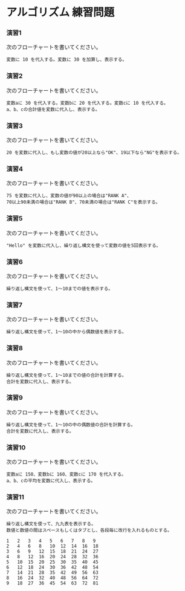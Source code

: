 # アルゴリズム 練習問題

### 演習1
次のフローチャートを書いてください。
```
変数に 10 を代入する。変数に 30 を加算し、表示する。
```

### 演習2
次のフローチャートを書いてください。
```
変数aに 30 を代入する。変数bに 20 を代入する。変数cに 10 を代入する。
a、b、cの合計値を変数に代入し、表示する。
```

### 演習3
次のフローチャートを書いてください。
```
20 を変数に代入し、もし変数の値が20以上なら"OK"、19以下なら"NG"を表示する。
```

### 演習4
次のフローチャートを書いてください。
```
75 を変数に代入し、変数の値が90以上の場合は"RANK A"、
70以上90未満の場合は"RANK B"、70未満の場合は"RANK C"を表示する。
```

### 演習5
次のフローチャートを書いてください。
```
"Hello" を変数に代入し、繰り返し構文を使って変数の値を5回表示する。
```

### 演習6
次のフローチャートを書いてください。
```
繰り返し構文を使って、1～10までの値を表示する。
```

### 演習7
次のフローチャートを書いてください。
```
繰り返し構文を使って、1～10の中から偶数値を表示する。
```

### 演習8
次のフローチャートを書いてください。
```
繰り返し構文を使って、1～10までの値の合計を計算する。
合計を変数に代入し、表示する。
```

### 演習9
次のフローチャートを書いてください。
```
繰り返し構文を使って、1～10の中の偶数値の合計を計算する。
合計を変数に代入し、表示する。
```

### 演習10
次のフローチャートを書いてください。
```
変数aに 150、変数bに 160、変数cに 170 を代入する。
a、b、cの平均を変数に代入し、表示する。
```

### 演習11
次のフローチャートを書いてください。
```
繰り返し構文を使って、九九表を表示する。
数値と数値の間はスペースもしくはタブとし、各段毎に改行を入れるものとする。

1   2   3   4   5   6   7   8   9
2   4   6   8   10  12  14  16  18
3   6   9   12  15  18  21  24  27
4   8   12  16  20  24  28  32  36
5   10  15  20  25  30  35  40  45
6   12  18  24  30  36  42  48  54
7   14  21  28  35  42  49  56  63
8   16  24  32  40  48  56  64  72
9   18  27  36  45  54  63  72  81
```